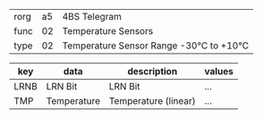 
|    |   |   |
| -- | - | - |
| rorg | a5 | 4BS Telegram |
| func | 02 | Temperature Sensors |
| type | 02 | Temperature Sensor Range -30°C to +10°C |

| key | data | description | values |
| --- | --- | --- | --- |
  | LRNB | LRN Bit | LRN Bit | ... | 
| TMP | Temperature | Temperature (linear) | ... | 

  